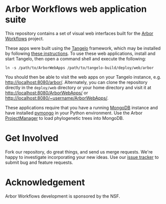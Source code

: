 # Arbor Workflows web application suite

This repository contains a set of visual web interfaces built
for the [Arbor Workflows](http://arborworkflows.com) project.

These apps were built using the [Tangelo](http://tangelo.kitware.com)
framework, which may be installed by following
[these instructions](http://github.com/Kitware/tangelo/wiki/Installation).
To use these web applications, install and start Tangelo, then
open a command shell and execute the following:

    ln -s /path/to/ArborWebApps /path/to/tangelo-build/deploy/web/arbor

You should then be able to visit the web apps on your Tangelo instance, e.g.
[http://localhost:8080/arbor/](http://localhost:8080/arbor/).
Alternately, you can clone the repository
directly in the `deploy/web` directory or your home directory and visit it
at [http://localhost:8080/ArborWebApps/](http://localhost:8080/ArborWebApps/)
or [http://localhost:8080/~username/ArborWebApps/](http://localhost:8080/~username/ArborWebApps/).

These applications require that you have a running
[MongoDB](http://www.mongodb.org) instance and have installed
[pymongo](http://api.mongodb.org/python/current/) in your Python environment.
Use the Arbor
[ProjectManager](https://github.com/arborworkflows/ProjectManager)
to load phylogenetic trees into MongoDB.

# Get Involved

Fork our repository, do great things, and send us merge requests.
We're happy to investigate incorporating your new ideas. Use our
[issue tracker](https://github.com/arborworkflows/ArborWebApps/issues)
to submit bug and feature requests.

# Acknowledgement

Arbor Workflows development is sponsored by the NSF.
